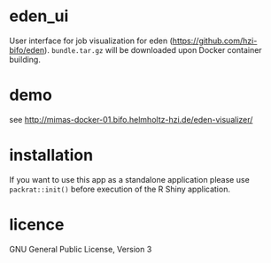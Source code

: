 # eden_ui
User interface for job visualization for eden (https://github.com/hzi-bifo/eden). `bundle.tar.gz` will be downloaded upon Docker container building.

# demo

see http://mimas-docker-01.bifo.helmholtz-hzi.de/eden-visualizer/

# installation

If you want to use this app as a standalone application please use `packrat::init()` before execution of the R Shiny application.

# licence
GNU General Public License, Version 3

